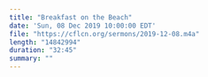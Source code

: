 ```yaml
---
title: "Breakfast on the Beach"
date: 'Sun, 08 Dec 2019 10:00:00 EDT'
file: "https://cflcn.org/sermons/2019-12-08.m4a"
length: "14842994"
duration: "32:45"
summary: ""
---
```

